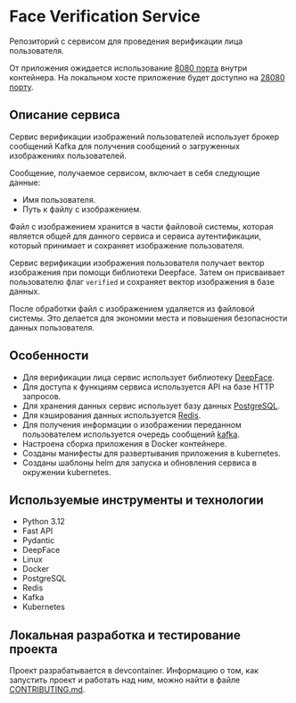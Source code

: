 # Face Verification Service

Репозиторий с сервисом для проведения верификации лица пользователя.

От приложения ожидается использование [8080 порта](./.devcontainer/docker-compose.yml#L12) внутри контейнера.
На локальном хосте приложение будет доступно на [28080 порту](./.devcontainer/docker-compose.yml#L12).


## Описание сервиса

Сервис верификации изображений пользователей использует брокер сообщений Kafka для получения сообщений о загруженных изображениях пользователей.

Сообщение, получаемое сервисом, включает в себя следующие данные:

- Имя пользователя.
- Путь к файлу с изображением.

Файл с изображением хранится в части файловой системы, которая является общей для данного сервиса и сервиса аутентификации, который принимает и сохраняет изображение пользователя.

Сервис верификации изображения пользователя получает вектор изображения при помощи библиотеки Deepface. Затем он присваивает пользователю флаг `verified` и сохраняет вектор изображения в базе данных.

После обработки файл с изображением удаляется из файловой системы. Это делается для экономии места и повышения безопасности данных пользователя.

## Особенности

- Для верификации лица сервис использует библиотеку [DeepFace](https://pypi.org/project/deepface/).
- Для доступа к функциям сервиса используется API на базе HTTP запросов.
- Для хранения данных сервис использует базу данных [PostgreSQL](https://www.postgresql.org/).
- Для кэширования данных используется [Redis](https://redis.io/).
- Для получения информации о изображении переданном пользователем используется очередь сообщений [kafka](https://kafka.apache.org/).
- Настроена сборка приложения в Docker контейнере.
- Созданы манифесты для развертывания приложения в kubernetes.
- Созданы шаблоны helm для запуска и обновления сервиса в окружении kubernetes.

## Используемые инструменты и технологии

- Python 3.12
- Fast API
- Pydantic
- DeepFace
- Linux
- Docker
- PostgreSQL
- Redis
- Kafka
- Kubernetes

## Локальная разработка и тестирование проекта

Проект разрабатывается в devcontainer. Информацию о том, как запустить проект и работать над ним, можно найти в файле [CONTRIBUTING.md](./CONTRIBUTING.md).
